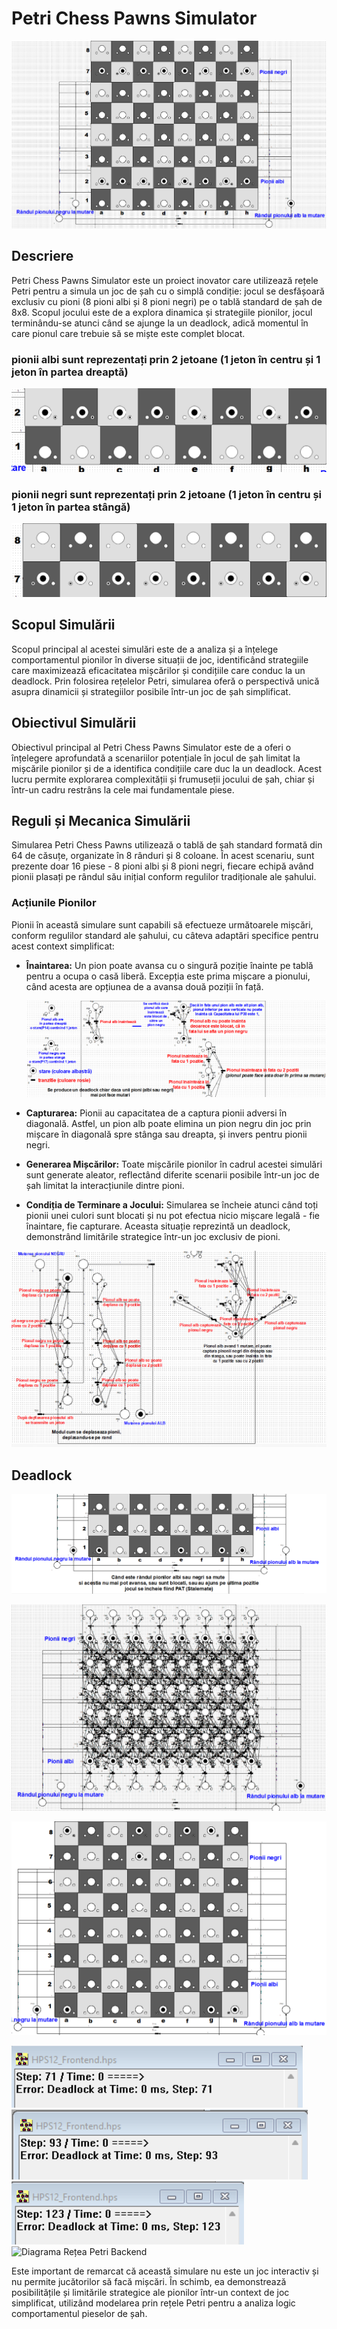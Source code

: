 # Petri Chess Pawns Simulator

![Diagrama Rețea Petri Frontend](imagini/frontend.png)

## Descriere

Petri Chess Pawns Simulator este un proiect inovator care utilizează rețele Petri pentru a simula un joc de șah cu o simplă condiție: jocul se desfășoară exclusiv cu pioni (8 pioni albi și 8 pioni negri) pe o tablă standard de șah de 8x8. Scopul jocului este de a explora dinamica și strategiile pionilor, jocul terminându-se atunci când se ajunge la un deadlock, adică momentul în care pionul care trebuie să se miște este complet blocat.

### pionii albi sunt reprezentați prin 2 jetoane (1 jeton în centru și 1 jeton în partea dreaptă)

![Diagrama Rețea Petri Backend](imagini/pionii_albi.png)

### pionii negri sunt reprezentați prin 2 jetoane (1 jeton în centru și 1 jeton în partea stângă)
  
![Diagrama Rețea Petri Backend](imagini/pionii_negri.png)


## Scopul Simulării

Scopul principal al acestei simulări este de a analiza și a înțelege comportamentul pionilor în diverse situații de joc, identificând strategiile care maximizează eficacitatea mișcărilor și condițiile care conduc la un deadlock. Prin folosirea rețelelor Petri, simularea oferă o perspectivă unică asupra dinamicii și strategiilor posibile într-un joc de șah simplificat.

## Obiectivul Simulării

Obiectivul principal al Petri Chess Pawns Simulator este de a oferi o înțelegere aprofundată a scenariilor potențiale în jocul de șah limitat la mișcările pionilor și de a identifica condițiile care duc la un deadlock. Acest lucru permite explorarea complexității și frumuseții jocului de șah, chiar și într-un cadru restrâns la cele mai fundamentale piese.

## Reguli și Mecanica Simulării

Simularea Petri Chess Pawns utilizează o tablă de șah standard formată din 64 de căsuțe, organizate în 8 rânduri și 8 coloane. În acest scenariu, sunt prezente doar 16 piese - 8 pioni albi și 8 pioni negri, fiecare echipă având pionii plasați pe rândul său inițial conform regulilor tradiționale ale șahului.


### Acțiunile Pionilor

Pionii în această simulare sunt capabili să efectueze următoarele mișcări, conform regulilor standard ale șahului, cu câteva adaptări specifice pentru acest context simplificat:

- **Înaintarea:** Un pion poate avansa cu o singură poziție înainte pe tablă pentru a ocupa o casă liberă. Excepția este prima mișcare a pionului, când acesta are opțiunea de a avansa două poziții în față.

  ![Diagrama Rețea Petri explicată partea 1](imagini/explicat1.png)
  
- **Capturarea:** Pionii au capacitatea de a captura pionii adversi în diagonală. Astfel, un pion alb poate elimina un pion negru din joc prin mișcare în diagonală spre stânga sau dreapta, și invers pentru pionii negri.
- **Generarea Mișcărilor:** Toate mișcările pionilor în cadrul acestei simulări sunt generate aleator, reflectând diferite scenarii posibile într-un joc de șah limitat la interacțiunile dintre pioni.
- **Condiția de Terminare a Jocului:** Simularea se încheie atunci când toți pionii unei culori sunt blocati și nu pot efectua nicio mișcare legală - fie înaintare, fie capturare. Aceasta situație reprezintă un deadlock, demonstrând limitările strategice într-un joc exclusiv de pioni.

![Diagrama Rețea Petri explicată partea 2](imagini/explicat2.png)





## Deadlock

![Diagrama Rețea Petri Backend](imagini/deadlock.png)


















![Diagrama Rețea Petri Backend](imagini/Backend.png)




![Diagrama Rețea Petri Backend](imagini/o_poziție_finală.png)

![Diagrama Rețea Petri Backend](imagini/steps.png)
![Diagrama Rețea Petri Backend](imagini/steps2.png)
![Diagrama Rețea Petri Backend](imagini/steps3.png)
![Diagrama Rețea Petri Backend](imagini/tranziții.png)





Este important de remarcat că această simulare nu este un joc interactiv și nu permite jucătorilor să facă mișcări. În schimb, ea demonstrează posibilitățile și limitările strategice ale pionilor într-un context de joc simplificat, utilizând modelarea prin rețele Petri pentru a analiza logic comportamentul pieselor de șah.








